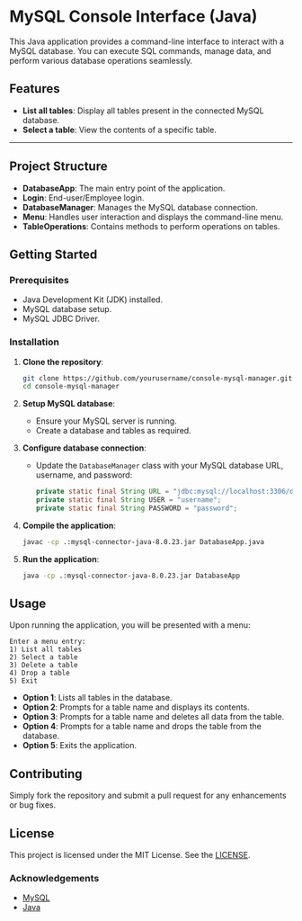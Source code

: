 # MySQL Console Interface (Java)

This Java application provides a command-line interface to interact with a MySQL database. You can execute SQL commands, manage data, and perform various database operations seamlessly.

## Features

- **List all tables**: Display all tables present in the connected MySQL database.
- **Select a table**: View the contents of a specific table.
---

## Project Structure

- **DatabaseApp**: The main entry point of the application.
- **Login**: End-user/Employee login.
- **DatabaseManager**: Manages the MySQL database connection.
- **Menu**: Handles user interaction and displays the command-line menu.
- **TableOperations**: Contains methods to perform operations on tables.

## Getting Started

### Prerequisites

- Java Development Kit (JDK) installed.
- MySQL database setup.
- MySQL JDBC Driver.

### Installation

1. **Clone the repository**:
   ```bash
   git clone https://github.com/yourusername/console-mysql-manager.git
   cd console-mysql-manager
   ```

2. **Setup MySQL database**:
    - Ensure your MySQL server is running.
    - Create a database and tables as required.

3. **Configure database connection**:
    - Update the `DatabaseManager` class with your MySQL database URL, username, and password:
      ```java
      private static final String URL = "jdbc:mysql://localhost:3306/database_name";
      private static final String USER = "username";
      private static final String PASSWORD = "password";
      ```

4. **Compile the application**:
   ```bash
   javac -cp .:mysql-connector-java-8.0.23.jar DatabaseApp.java
   ```

5. **Run the application**:
   ```bash
   java -cp .:mysql-connector-java-8.0.23.jar DatabaseApp
   ```

## Usage

Upon running the application, you will be presented with a menu:

```plaintext
Enter a menu entry:
1) List all tables
2) Select a table
3) Delete a table
4) Drop a table
5) Exit
```

- **Option 1**: Lists all tables in the database.
- **Option 2**: Prompts for a table name and displays its contents.
- **Option 3**: Prompts for a table name and deletes all data from the table.
- **Option 4**: Prompts for a table name and drops the table from the database.
- **Option 5**: Exits the application.

## Contributing

Simply fork the repository and submit a pull request for any enhancements or bug fixes.

## License

This project is licensed under the MIT License. See the [LICENSE](LICENSE).

### Acknowledgements

- [MySQL](https://www.mysql.com/)
- [Java](https://www.oracle.com/java/)